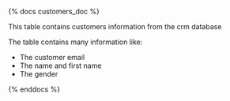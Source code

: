 {% docs customers_doc %}

This table contains customers information from the crm database

The table contains many information like:
 - The customer email
 - The name and first name
 - The gender


{% enddocs %}